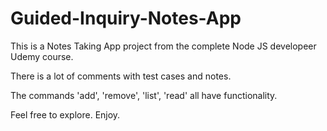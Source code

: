 # Guided-Inquiry-Notes-App

This is a Notes Taking App project from the complete Node JS developeer Udemy course.

There is a lot of comments with test cases and notes.

The commands 'add', 'remove', 'list', 'read' all have functionality.

Feel free to explore. Enjoy.
